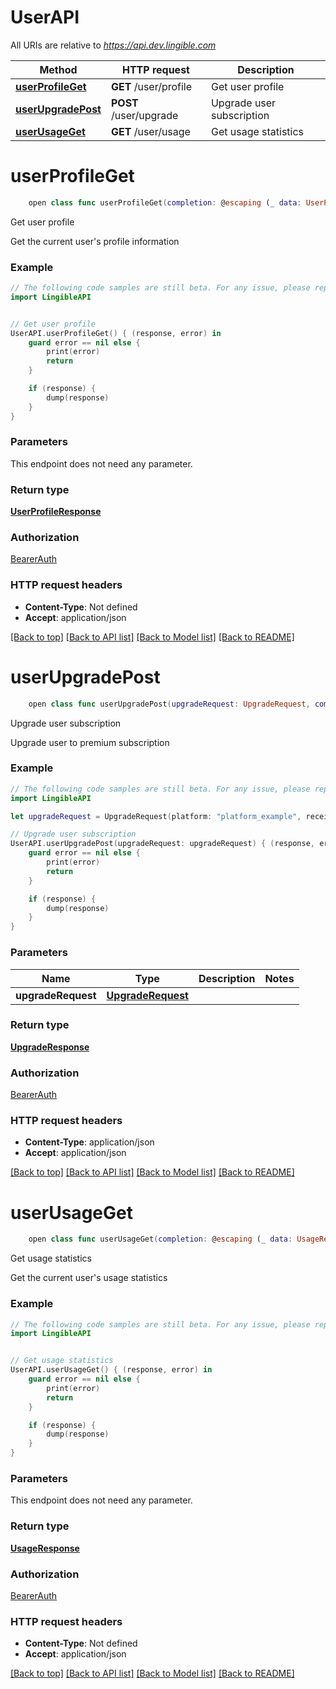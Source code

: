 # UserAPI

All URIs are relative to *https://api.dev.lingible.com*

Method | HTTP request | Description
------------- | ------------- | -------------
[**userProfileGet**](UserAPI.md#userprofileget) | **GET** /user/profile | Get user profile
[**userUpgradePost**](UserAPI.md#userupgradepost) | **POST** /user/upgrade | Upgrade user subscription
[**userUsageGet**](UserAPI.md#userusageget) | **GET** /user/usage | Get usage statistics


# **userProfileGet**
```swift
    open class func userProfileGet(completion: @escaping (_ data: UserProfileResponse?, _ error: Error?) -> Void)
```

Get user profile

Get the current user's profile information

### Example
```swift
// The following code samples are still beta. For any issue, please report via http://github.com/OpenAPITools/openapi-generator/issues/new
import LingibleAPI


// Get user profile
UserAPI.userProfileGet() { (response, error) in
    guard error == nil else {
        print(error)
        return
    }

    if (response) {
        dump(response)
    }
}
```

### Parameters
This endpoint does not need any parameter.

### Return type

[**UserProfileResponse**](UserProfileResponse.md)

### Authorization

[BearerAuth](../README.md#BearerAuth)

### HTTP request headers

 - **Content-Type**: Not defined
 - **Accept**: application/json

[[Back to top]](#) [[Back to API list]](../README.md#documentation-for-api-endpoints) [[Back to Model list]](../README.md#documentation-for-models) [[Back to README]](../README.md)

# **userUpgradePost**
```swift
    open class func userUpgradePost(upgradeRequest: UpgradeRequest, completion: @escaping (_ data: UpgradeResponse?, _ error: Error?) -> Void)
```

Upgrade user subscription

Upgrade user to premium subscription

### Example
```swift
// The following code samples are still beta. For any issue, please report via http://github.com/OpenAPITools/openapi-generator/issues/new
import LingibleAPI

let upgradeRequest = UpgradeRequest(platform: "platform_example", receiptData: "receiptData_example", transactionId: "transactionId_example") // UpgradeRequest | 

// Upgrade user subscription
UserAPI.userUpgradePost(upgradeRequest: upgradeRequest) { (response, error) in
    guard error == nil else {
        print(error)
        return
    }

    if (response) {
        dump(response)
    }
}
```

### Parameters

Name | Type | Description  | Notes
------------- | ------------- | ------------- | -------------
 **upgradeRequest** | [**UpgradeRequest**](UpgradeRequest.md) |  | 

### Return type

[**UpgradeResponse**](UpgradeResponse.md)

### Authorization

[BearerAuth](../README.md#BearerAuth)

### HTTP request headers

 - **Content-Type**: application/json
 - **Accept**: application/json

[[Back to top]](#) [[Back to API list]](../README.md#documentation-for-api-endpoints) [[Back to Model list]](../README.md#documentation-for-models) [[Back to README]](../README.md)

# **userUsageGet**
```swift
    open class func userUsageGet(completion: @escaping (_ data: UsageResponse?, _ error: Error?) -> Void)
```

Get usage statistics

Get the current user's usage statistics

### Example
```swift
// The following code samples are still beta. For any issue, please report via http://github.com/OpenAPITools/openapi-generator/issues/new
import LingibleAPI


// Get usage statistics
UserAPI.userUsageGet() { (response, error) in
    guard error == nil else {
        print(error)
        return
    }

    if (response) {
        dump(response)
    }
}
```

### Parameters
This endpoint does not need any parameter.

### Return type

[**UsageResponse**](UsageResponse.md)

### Authorization

[BearerAuth](../README.md#BearerAuth)

### HTTP request headers

 - **Content-Type**: Not defined
 - **Accept**: application/json

[[Back to top]](#) [[Back to API list]](../README.md#documentation-for-api-endpoints) [[Back to Model list]](../README.md#documentation-for-models) [[Back to README]](../README.md)

